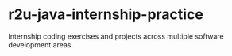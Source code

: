 # r2u-java-internship-practice
Internship coding exercises and projects across multiple software development areas.
